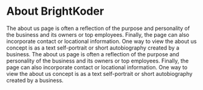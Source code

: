 # About BrightKoder
The about us page is often a reflection of the purpose and personality of the business and its owners or top employees. Finally, the page can also incorporate contact or locational information. One way to view the about us concept is as a text self-portrait or short autobiography created by a business.
The about us page is often a reflection of the purpose and personality of the business and its owners or top employees. Finally, the page can also incorporate contact or locational information. One way to view the about us concept is as a text self-portrait or short autobiography created by a business.
